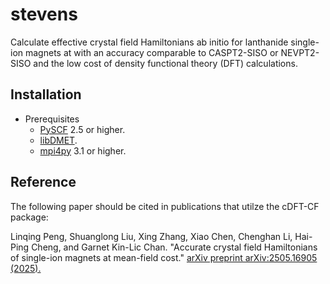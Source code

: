 # stevens
Calculate effective crystal field Hamiltonians ab initio for lanthanide single-ion magnets at with an accuracy comparable to CASPT2-SISO or NEVPT2-SISO and the low cost of density functional theory (DFT) calculations. 

Installation
------------

* Prerequisites
    - [PySCF](https://github.com/pyscf/pyscf) 2.5 or higher.
    - [libDMET](https://github.com/gkclab/libdmet_preview). 
    - [mpi4py](https://mpi4py.readthedocs.io/en/stable/) 3.1 or higher.

Reference
------------

The following paper should be cited in publications that utilze the cDFT-CF package:

Linqing Peng, Shuanglong Liu, Xing Zhang, Xiao Chen, Chenghan Li, Hai-Ping Cheng, and Garnet Kin-Lic Chan. "Accurate
crystal field Hamiltonians of single-ion magnets at mean-field cost." [arXiv preprint arXiv:2505.16905
(2025).](https://arxiv.org/abs/2505.16905)
